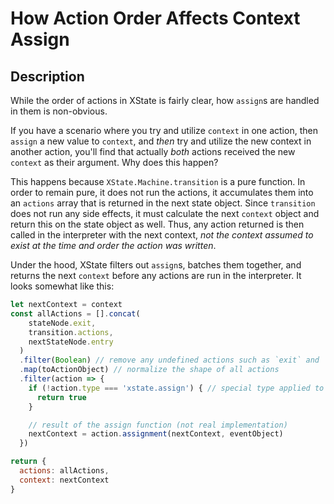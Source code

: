 # How Action Order Affects Context Assign

## Description

While the order of actions in XState is fairly clear, how `assign`s are handled in them is non-obvious.

If you have a scenario where you try and utilize `context` in one action, then `assign` a new value to `context`, and _then_ try and utilize the new context in another action, you'll find that actually _both_ actions received the new `context` as their argument. Why does this happen?

This happens because `XState.Machine.transition` is a pure function. In order to remain pure, it does not run the actions, it accumulates them into an `actions` array that is returned in the next state object. Since `transition` does not run any side effects, it must calculate the next `context` object and return this on the state object as well. Thus, any action returned is then called in the interpreter with the next context, _not the context assumed to exist at the time and order the action was written_.

Under the hood, XState filters out `assign`s, batches them together, and returns the next `context` before any actions are run in the interpreter. It looks somewhat like this:

```javascript
let nextContext = context
const allActions = [].concat(
    stateNode.exit,
    transition.actions,
    nextStateNode.entry
  )
  .filter(Boolean) // remove any undefined actions such as `exit` and `entry`
  .map(toActionObject) // normalize the shape of all actions
  .filter(action => {
    if (!action.type === 'xstate.assign') { // special type applied to assigns internall
      return true
    }

    // result of the assign function (not real implementation)
    nextContext = action.assignment(nextContext, eventObject)
  })

return {
  actions: allActions,
  context: nextContext
}
```